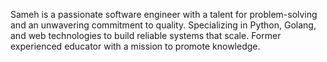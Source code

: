 Sameh is a passionate software engineer with a talent for problem-solving and an unwavering commitment to quality. Specializing in Python, Golang, and web technologies to build reliable systems that scale. Former experienced educator with a mission to promote knowledge.